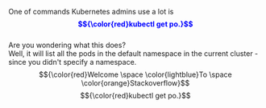 One of commands Kubernetes admins use a lot is <span style="color:blue"> **$${\color{red}kubectl get po.}$$**<br /></span>
Are you wondering what this does?<br />
Well, it will list all the pods in the default namespace in the current cluster - since you didn't specify a namespace.<br />
$${\color{red}Welcome \space \color{lightblue}To \space \color{orange}Stackoverflow}$$
$${\color{red}kubectl get po.}$$
